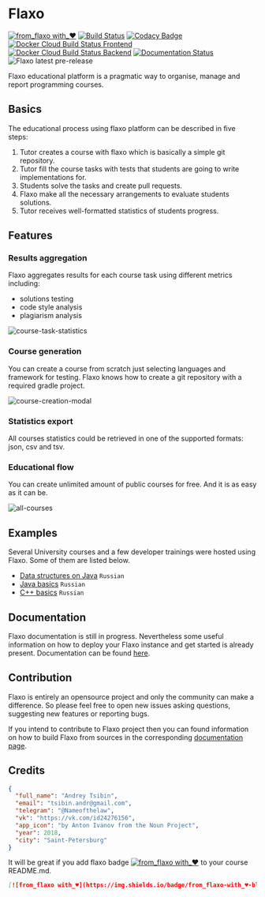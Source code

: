 # Flaxo
[![from_flaxo with_♥](https://img.shields.io/badge/from_flaxo-with_♥-blue.svg)](https://github.com/tcibinan/flaxo)
[![Build Status](https://travis-ci.org/tcibinan/flaxo.svg?branch=dev)](https://travis-ci.org/tcibinan/flaxo)
[![Codacy Badge](https://api.codacy.com/project/badge/Grade/5b599e5082814d26b34c778670c9985c)](https://www.codacy.com/app/NameOfTheLaw/flaxo?utm_source=github.com&amp;utm_medium=referral&amp;utm_content=tcibinan/flaxo&amp;utm_campaign=Badge_Grade)
[![Docker Cloud Build Status Frontend](https://img.shields.io/docker/cloud/build/flaxo/frontend.svg?label=frontend%20docker)](https://hub.docker.com/r/flaxo/frontend)
[![Docker Cloud Build Status Backend](https://img.shields.io/docker/cloud/build/flaxo/backend.svg?label=backend%20docker)](https://hub.docker.com/r/flaxo/backend)
[![Documentation Status](https://readthedocs.org/projects/flaxo/badge/?version=latest)](https://flaxo.readthedocs.io/en/latest/?badge=latest)
![Flaxo latest pre-release](https://img.shields.io/github/release-pre/tcibinan/flaxo.svg?label=pre-release)

Flaxo educational platform is a pragmatic way to organise, manage and report programming courses.

## Basics

The educational process using flaxo platform can be described in five steps:

1. Tutor creates a course with flaxo which is basically a simple git repository.
2. Tutor fill the course tasks with tests that students are going to write implementations for.
3. Students solve the tasks and create pull requests.
4. Flaxo make all the necessary arrangements to evaluate students solutions.
5. Tutor receives well-formatted statistics of students progress.

## Features

### Results aggregation

Flaxo aggregates results for each course task using different metrics including: 

- solutions testing
- code style analysis
- plagiarism analysis

![course-task-statistics](https://github.com/tcibinan/flaxo/raw/dev/screenshots/course-task.png)

### Course generation

You can create a course from scratch just selecting languages and framework for testing.
Flaxo knows how to create a git repository with a required gradle project.

![course-creation-modal](https://github.com/tcibinan/flaxo/raw/dev/screenshots/course-creation-modal.png)

### Statistics export

All courses statistics could be retrieved in one of the supported formats: json, csv and tsv.

### Educational flow

You can create unlimited amount of public courses for free. And it is as easy as it can be.

![all-courses](https://github.com/tcibinan/flaxo/raw/dev/screenshots/all-courses.png)

## Examples

Several University courses and a few developer trainings were hosted using Flaxo.
Some of them are listed below.

- [Data structures on Java](https://github.com/tcibinan/data-structures-course) `Russian`
- [Java basics](https://github.com/thejerome/IFMO_JAVA_Basics_20182009) `Russian`
- [C++ basics](https://github.com/thejerome/IFMO_CPP_programming_20180910) `Russian`

## Documentation

Flaxo documentation is still in progress. 
Nevertheless some useful information on how to deploy your Flaxo instance and get started is already present.
Documentation can be found [here](https://flaxo.readthedocs.io/en/latest/).

## Contribution

Flaxo is entirely an opensource project and only the community can make a difference. 
So please feel free to open new issues asking questions, suggesting new features or reporting bugs.

If you intend to contribute to Flaxo project then you can found information on how to build Flaxo from sources 
in the corresponding [documentation page](https://flaxo.readthedocs.io/en/latest/contribution/).

## Credits

```json
{ 
  "full_name": "Andrey Tsibin",
  "email": "tsibin.andr@gmail.com",
  "telegram": "@Nameofthelaw",
  "vk": "https://vk.com/id24276156",
  "app_icon": "by Anton Ivanov from the Noun Project",
  "year": 2018,
  "city": "Saint-Petersburg"
}
```

It will be great if you add flaxo badge [![from_flaxo with_♥](https://img.shields.io/badge/from_flaxo-with_♥-blue.svg)](https://github.com/tcibinan/flaxo) to your course README.md.

```markdown
[![from_flaxo with_♥](https://img.shields.io/badge/from_flaxo-with_♥-blue.svg)](https://github.com/tcibinan/flaxo)
```
